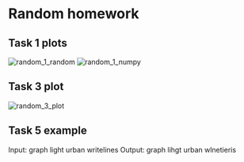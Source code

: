# Random homework

## Task 1 plots

![random_1_random](https://user-images.githubusercontent.com/56854264/145488930-53a864a4-a4f3-405b-a129-b4c7abddc179.png)
![random_1_numpy](https://user-images.githubusercontent.com/56854264/145488965-8c122038-9571-4cdd-9bf2-b279c432aadf.png)


## Task 3 plot

![random_3_plot](https://user-images.githubusercontent.com/56854264/145489005-8fd3e32f-6436-4d36-bfba-612c6f35ecc2.png)


## Task 5 example

Input: graph light urban writelines
Output: graph lihgt urban wlnetieris
